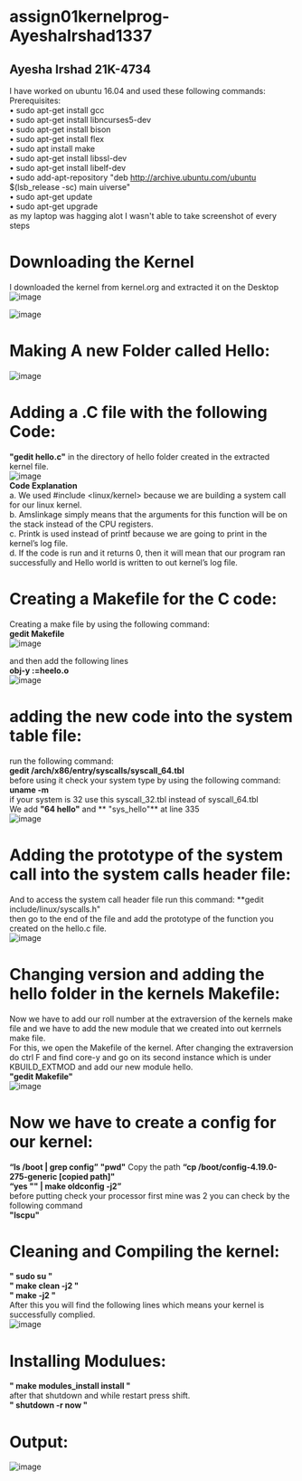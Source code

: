 # assign01kernelprog-AyeshaIrshad1337
## Ayesha Irshad 21K-4734
I have worked on ubuntu 16.04 and used these following commands:  
Prerequisites:  
• sudo apt-get install gcc  
• sudo apt-get install libncurses5-dev  
• sudo apt-get install bison  
• sudo apt-get install flex  
• sudo apt install make  
• sudo apt-get install libssl-dev  
• sudo apt-get install libelf-dev  
• sudo add-apt-repository "deb http://archive.ubuntu.com/ubuntu $(lsb_release -sc) main uiverse"  
• sudo apt-get update  
• sudo apt-get upgrade  
as my laptop was hagging alot I wasn't able to take screenshot of every steps  
# Downloading the Kernel  
I downloaded the kernel from kernel.org and extracted it on the Desktop  
![image](https://user-images.githubusercontent.com/104616632/223098173-411a7580-4292-4e46-a1f3-debe775a0c2b.png)
  
![image](https://user-images.githubusercontent.com/104616632/223097711-af709d3a-2f28-4ec7-b812-ea0b7fee20cf.png)  
# Making A new Folder called Hello:
![image](https://user-images.githubusercontent.com/104616632/223098016-9b3b7409-71cc-4c0a-80a8-daa393658012.png)  
# Adding a .C file with the following Code:  
**"gedit hello.c"** in the directory of hello folder created in the extracted kernel file.  
![image](https://user-images.githubusercontent.com/104616632/223098501-be402aab-12c7-4100-8a47-0bbd827722cc.png)    
**Code Explanation**  
a. We used #include <linux/kernel> because we are building a system call for our linux
kernel.  
b. Amslinkage simply means that the arguments for this function will be on the stack
instead of the CPU registers.  
c. Printk is used instead of printf because we are going to print in the kernel’s log file.  
d. If the code is run and it returns 0, then it will mean that our program ran successfully and Hello world is written to out kernel’s log file.  
# Creating a Makefile for the C code:  
Creating a make file by using the following command:  
**gedit Makefile**   
![image](https://user-images.githubusercontent.com/104616632/223810797-4895b42b-c7d9-4ee4-a95b-6a1a8d583d52.png)

and then add the following lines  
**obj-y :=heelo.o**  
![image](https://user-images.githubusercontent.com/104616632/223099463-fe83ebd5-991f-4fc8-b60b-78409f58125a.png)  
# adding the new code into the system table file:  
run the following command:    
**gedit /arch/x86/entry/syscalls/syscall_64.tbl**  
before using it check your system type by using the following command:  
**uname -m**  
if your system is 32 use this syscall_32.tbl instead of syscall_64.tbl  
We add **"64 hello"** and ** "sys_hello"** at line 335  
![image](https://user-images.githubusercontent.com/104616632/223100338-9fabf5b2-4bba-41d6-afe0-3803a4ce90d0.png)  
# Adding the prototype of the system call into the system calls header file:  
And to access the system call header file run this command:
**gedit include/linux/syscalls.h"  
then go to the end of the file and add the prototype of the function you created on the hello.c file.  
![image](https://user-images.githubusercontent.com/104616632/223101818-89a52705-6953-49fe-92f9-acc0050ea1d5.png)  
# Changing version and adding the hello folder in the kernels Makefile:  
Now we have to add our roll number at the extraversion of the kernels make file and we have to add the new module that we created into out kerrnels make file.  
For this, we open the Makefile of the kernel. After changing the extraversion do ctrl F and find core-y and go on its second instance which is under KBUILD_EXTMOD and add our new module hello.    
**"gedit Makefile"**  
![image](https://user-images.githubusercontent.com/104616632/223102953-49c3b9a3-60b0-4ba1-99ec-767e0f3eeb29.png)  
# Now we have to  create a config for our kernel:  
**“ls /boot | grep config”** 
**"pwd"**  Copy the path 
**“cp /boot/config-4.19.0-275-generic [copied path]"**  
**“yes "" | make oldconfig -j2”**  
before putting check your processor first mine was 2 you can check by the following command  
**"lscpu"**  
# Cleaning and Compiling the kernel:  
**" sudo su "**  
**" make clean -j2 "**  
**" make -j2 "**  
After this you will find the following lines which means your kernel is successfully complied.  
![image](https://user-images.githubusercontent.com/104616632/223104903-eeb9fd0e-7c7e-494c-a9c3-9c65e074f4ef.png)  
# Installing Modulues:  
**" make modules_install install "**  
after that shutdown and while restart press shift.  
**" shutdown -r now "**  
# Output:  
![image](https://user-images.githubusercontent.com/104616632/223105300-f5bb3da5-1dd0-4f4d-b033-073273f916f9.png)  
